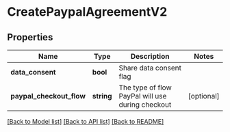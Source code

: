 # CreatePaypalAgreementV2

## Properties
Name | Type | Description | Notes
------------ | ------------- | ------------- | -------------
**data_consent** | **bool** | Share data consent flag | 
**paypal_checkout_flow** | **string** | The type of flow PayPal will use during checkout | [optional] 

[[Back to Model list]](../../README.md#documentation-for-models) [[Back to API list]](../../README.md#documentation-for-api-endpoints) [[Back to README]](../../README.md)

